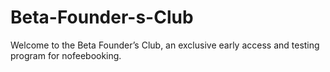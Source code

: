 # Beta-Founder-s-Club
Welcome to the Beta Founder’s Club, an exclusive early access and testing program for nofeebooking.
